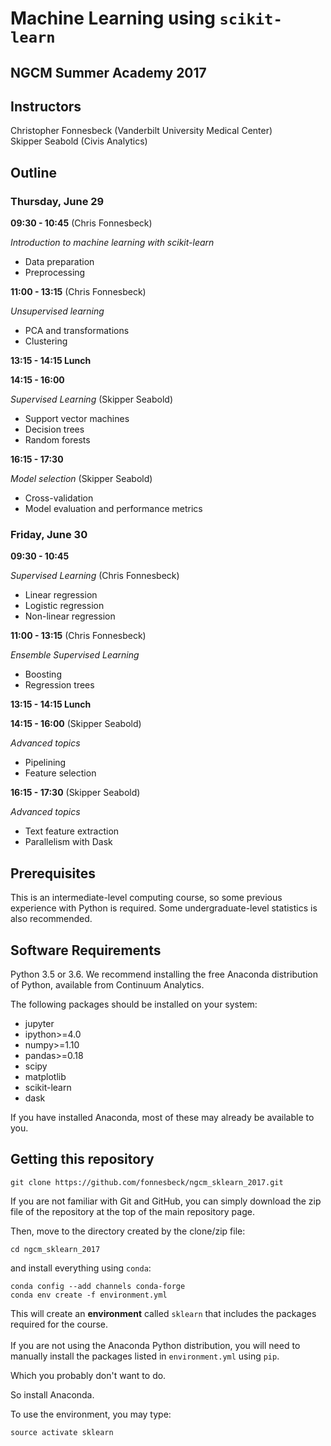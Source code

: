 # Machine Learning using `scikit-learn`

## NGCM Summer Academy 2017



## Instructors

Christopher Fonnesbeck (Vanderbilt University Medical Center)  
Skipper Seabold (Civis Analytics)

## Outline

### Thursday, June 29

**09:30 - 10:45** (Chris Fonnesbeck)

*Introduction to machine learning with scikit-learn*

- Data preparation
- Preprocessing


**11:00 - 13:15** (Chris Fonnesbeck)

*Unsupervised learning*

- PCA and transformations
- Clustering


**13:15 - 14:15 Lunch**

**14:15 - 16:00**

*Supervised Learning* (Skipper Seabold)

- Support vector machines
- Decision trees
- Random forests

**16:15 - 17:30** 

*Model selection* (Skipper Seabold)

- Cross-validation
- Model evaluation and performance metrics


### Friday, June 30

**09:30 - 10:45**

*Supervised Learning* (Chris Fonnesbeck)

- Linear regression
- Logistic regression
- Non-linear regression

**11:00 - 13:15** (Chris Fonnesbeck)

*Ensemble Supervised Learning*

- Boosting
- Regression trees

**13:15 - 14:15 Lunch**

**14:15 - 16:00** (Skipper Seabold)

*Advanced topics*

- Pipelining
- Feature selection


**16:15 - 17:30** (Skipper Seabold)

*Advanced topics*

- Text feature extraction
- Parallelism with Dask


## Prerequisites

This is an intermediate-level computing course, so some previous experience with Python is required. Some undergraduate-level statistics is also recommended.

## Software Requirements

Python 3.5 or 3.6. We recommend installing the free Anaconda distribution of Python, available from Continuum Analytics.

The following packages should be installed on your system:

- jupyter
- ipython>=4.0
- numpy>=1.10
- pandas>=0.18
- scipy
- matplotlib
- scikit-learn
- dask

If you have installed Anaconda, most of these may already be available to you.

## Getting this repository

    git clone https://github.com/fonnesbeck/ngcm_sklearn_2017.git

If you are not familiar with Git and GitHub, you can simply download the zip file of the repository at the top of the main repository page.

Then, move to the directory created by the clone/zip file:

    cd ngcm_sklearn_2017

and install everything using `conda`:

    conda config --add channels conda-forge
    conda env create -f environment.yml

This will create an **environment** called `sklearn` that includes the packages required for the course.    
​    
If you are not using the Anaconda Python distribution, you will need to manually install the packages listed in `environment.yml` using `pip`.

Which you probably don't want to do.

So install Anaconda.

To use the environment, you may type:

    source activate sklearn
